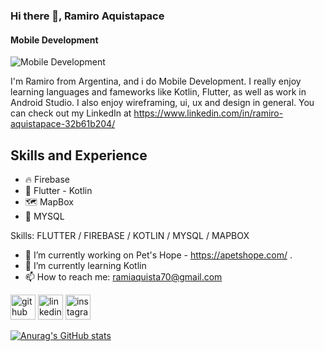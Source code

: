 ### Hi there 👋, Ramiro Aquistapace
#### Mobile Development
![Mobile Development](https://www.joomlageeks.com/wp-content/uploads/2014/05/Joomla-Mobile-Development.png)

I'm Ramiro from Argentina, and i do Mobile Development. I really enjoy learning languages and fameworks like Kotlin, Flutter, as well as work in Android Studio. I also enjoy wireframing, ui, ux and design in general. You can check out my LinkedIn at https://www.linkedin.com/in/ramiro-aquistapace-32b61b204/

## Skills and Experience
* 🔥 Firebase
* 📱 Flutter - Kotlin
* 🗺️ MapBox
* 💾 MYSQL

Skills: FLUTTER / FIREBASE / KOTLIN / MYSQL / MAPBOX

- 🔭 I’m currently working on Pet's Hope - https://apetshope.com/ .
- 🌱 I’m currently learning Kotlin
- 📫 How to reach me: ramiaquista70@gmail.com 

[<img src='https://cdn.jsdelivr.net/npm/simple-icons@3.0.1/icons/github.svg' alt='github' height='40'>](https://github.com/ramiaquista)  [<img src='https://cdn.jsdelivr.net/npm/simple-icons@3.0.1/icons/linkedin.svg' alt='linkedin' height='40'>](https://www.linkedin.com/in/ramiro-aquistapace-32b61b204/)  [<img src='https://cdn.jsdelivr.net/npm/simple-icons@3.0.1/icons/instagram.svg' alt='instagram' height='40'>](https://www.instagram.com/ramiaquista/)  


[![Anurag's GitHub stats](https://github-readme-stats.vercel.app/api?username=ramiaquista)](https://github.com/anuraghazra/github-readme-stats)
